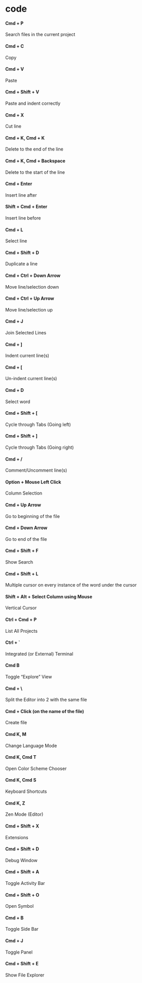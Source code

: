 # code

#### Cmd + P 
Search files in the current project

#### Cmd + C
Copy

#### Cmd + V
Paste

#### Cmd + Shift + V
Paste and indent correctly

#### Cmd + X
Cut line

#### Cmd + K, Cmd + K
Delete to the end of the line

#### Cmd + K, Cmd + Backspace
Delete to the start of the line

#### Cmd + Enter
Insert line after

#### Shift + Cmd + Enter
Insert line before

#### Cmd + L
Select line

#### Cmd + Shift + D
Duplicate a line

#### Cmd + Ctrl + Down Arrow
Move line/selection down

#### Cmd + Ctrl + Up Arrow
Move line/selection up

#### Cmd + J
Join Selected Lines

#### Cmd + ]
Indent current line(s)

#### Cmd + [
Un-indent current line(s)

#### Cmd + D
Select word

#### Cmd + Shift + [
Cycle through Tabs (Going left)

#### Cmd + Shift + ]
Cycle through Tabs (Going right)

#### Cmd + /
Comment/Uncomment line(s)

#### Option + Mouse Left Click
Column Selection

#### Cmd + Up Arrow
Go to beginning of the file

#### Cmd + Down Arrow
Go to end of the file

#### Cmd + Shift + F
Show Search

#### Cmd + Shift + L
Multiple cursor on every instance of the word under the cursor

#### Shift + Alt + Select Column using Mouse
Vertical Cursor 

#### Ctrl + Cmd + P
List All Projects

#### Ctrl + `
Integrated (or External) Terminal

#### Cmd B
Toggle “Explore” View

#### Cmd + \
Split the Editor into 2 with the same file

#### Cmd + Click (on the name of the file)
Create file

#### Cmd K, M
Change Language Mode

#### Cmd K, Cmd T
Open Color Scheme Chooser

#### Cmd K, Cmd S
Keyboard Shortcuts

#### Cmd K, Z
Zen Mode (Editor)

#### Cmd + Shift + X
Extensions

#### Cmd + Shift + D
Debug Window

#### Cmd + Shift + A
Toggle Activity Bar

#### Cmd + Shift + O
Open Symbol

#### Cmd + B
Toggle Side Bar

#### Cmd + J
Toggle Panel

#### Cmd + Shift + E
Show File Explorer

